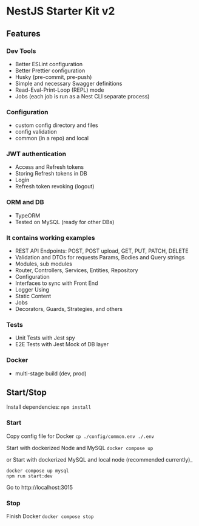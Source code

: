 # NestJS Starter Kit v2

## Features

### Dev Tools

- Better ESLint configuration
- Better Prettier configuration
- Husky (pre-commit, pre-push)
- Simple and necessary Swagger definitions
- Read-Eval-Print-Loop (REPL) mode
- Jobs (each job is run as a Nest CLI separate process)

### Configuration

- custom config directory and files
- config validation
- common (in a repo) and local

### JWT authentication

- Access and Refresh tokens
- Storing Refresh tokens in DB
- Login
- Refresh token revoking (logout)

### ORM and DB

- TypeORM
- Tested on MySQL (ready for other DBs)

### It contains working examples

- REST API Endpoints: POST, POST upload, GET, PUT, PATCH, DELETE
- Validation and DTOs for requests Params, Bodies and Query strings
- Modules, sub modules
- Router, Controllers, Services, Entities, Repository
- Configuration
- Interfaces to sync with Front End
- Logger Using
- Static Content
- Jobs
- Decorators, Guards, Strategies, and others

### Tests

- Unit Tests with Jest spy
- E2E Tests with Jest Mock of DB layer

### Docker

- multi-stage build (dev, prod)

## Start/Stop

Install dependencies:
`npm install`

### Start

Copy config file for Docker
`cp ./config/common.env ./.env`

Start with dockerized Node and MySQL
`docker compose up`

or Start with dockerized MySQL and local node (recommended currently)\_

```
docker compose up mysql
npm run start:dev
```

Go to http://localhost:3015

### Stop

Finish Docker
`docker compose stop`
